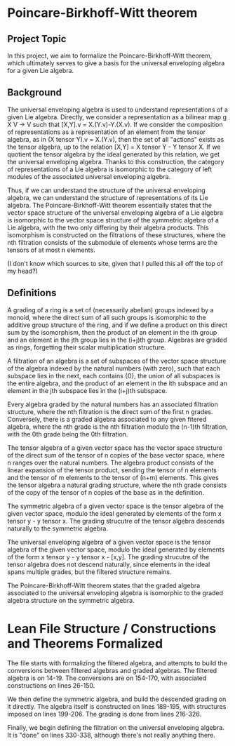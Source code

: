 # Poincare-Birkhoff-Witt theorem

## Project Topic

In this project, we aim to formalize the Poincare-Birkhoff-Witt theorem, which ultimately serves to give a basis for the universal enveloping algebra for a given Lie algebra.

## Background

The universal enveloping algebra is used to understand representations of a given Lie algebra. Directly, we consider a representation as a bilinear map g X V -> V such that [X,Y].v = X.(Y.v)-Y.(X.v). If we consider the composition of representations as a representation of an element from the tensor algebra, as in (X tensor Y).v = X.(Y.v), then the set of all "actions" exists as the tensor algebra, up to the relation [X,Y] = X tensor Y - Y tensor X. If we quotient the tensor algebra by the ideal generated by this relation, we get the universal enveloping algebra. Thanks to this construction, the category of representations of a Lie algebra is isomorphic to the category of left modules of the associated universal enveloping algebra. 

Thus, if we can understand the structure of the universal enveloping algebra, we can understand the structure of representations of its Lie algebra. The Poincare-Birkhoff-Witt theorem essentially states that the vector space structure of the universal enveloping algebra of a Lie algebra is isomorphic to the vector space structure of the symmetric algebra of a Lie algebra, with the two only differing by their algebra products. This isomorphism is constructed on the filtrations of these structures, where the nth filtration consists of the submodule of elements whose terms are the tensors of at most n elements.

(I don't know which sources to site, given that I pulled this all off the top of my head?)

## Definitions

A grading of a ring is a set of (necessarily abelian) groups indexed by a monoid, where the direct sum of all such groups is isomorphic to the additive group structure of the ring, and if we define a product on this direct sum by the isomorphism, then the product of an element in the ith group and an element in the jth group lies in the (i+j)th group. Algebras are graded as rings, forgetting their scalar multiplication structure. 

A filtration of an algebra is a set of subspaces of the vector space structure of the algebra indexed by the natural numbers (with zero), such that each subspace lies in the next, each contains {0}, the union of all subspaces is the entire algebra, and the product of an element in the ith subspace and an element in the jth subspace lies in the (i+j)th subspace.

Every algebra graded by the natural numbers has an associated filtration structure, where the nth filtration is the direct sum of the first n grades. Conversely, there is a graded algebra associated to any given fitered algebra, where the nth grade is the nth filtration modulo the (n-1)th filtration, with the 0th grade being the 0th filtration.

The tensor algebra of a given vector space has the vector space structure of the direct sum of the tensor of n copies of the base vector space, where n ranges over the natural numbers. The algebra product consists of the linear expansion of the tensor product, sending the tensor of n elements and the tensor of m elements to the tensor of (n+m) elements. This gives the tensor algebra a natural grading structure, where the nth grade consists of the copy of the tensor of n copies of the base as in the definition.

The symmetric algebra of a given vector space is the tensor algebra of the given vector space, modulo the ideal generated by elements of the form x tensor y - y tensor x. The grading strucutre of the tensor algebra descends naturally to the symmetric algebra.

The universal enveloping algebra of a given vector space is the tensor algebra of the given vector space, modulo the ideal generated by elements of the form x tensor y - y tensor x - [x,y]. The grading strucutre of the tensor algebra does not descend naturally, since elements in the ideal spans multiple grades, but the filtered structure remains.

The Poincare-Birkhoff-Witt theorem states that the graded algebra associated to the universal enveloping algebra is isomorphic to the graded algebra structure on the symmetric algebra.

# Lean File Structure / Constructions and Theorems Formalized

The file starts with formalizing the filtered algebra, and attempts to build the conversions between filtered algebras and graded algebras. The filtered algebra is on 14-19. The conversions are on 154-170, with associated constructions on lines 26-150.

We then define the symmetric algebra, and build the descended grading on it directly. The algebra itself is constructed on lines 189-195, with structures imposed on lines 199-206. The grading is done from lines 216-326. 

Finally, we begin defining the filtration on the universal enveloping algebra. It is "done" on lines 330-338, although there's not really anything there.
